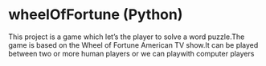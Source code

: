 # wheelOfFortune (Python)
This project is a game which let’s the player to solve a word puzzle.The game is based on the Wheel of Fortune American TV show.It can be played between two or more human players or we can playwith computer players
